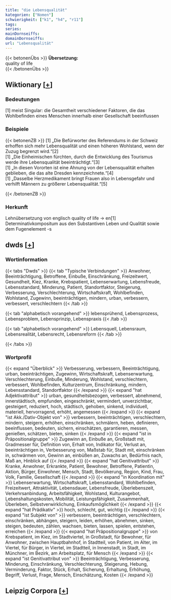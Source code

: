 ```yaml
---
title: "die Lebensqualität"
kategorien: ["Nomen"]
schwierigkeit: ["k1", "h4", "r11"]
tags:
series:
mainDornseiffs:
domainDornseiffs:
url: "Lebensqualität"
---
```


{{< betonenÜbs >}}
**Übersetzung:**  
quality of life  
{{< /betonenÜbs >}}

## Wiktionary [[+](https://de.wiktionary.org/wiki/Lebensqualität)]

### Bedeutungen
[1] meist Singular: die Gesamtheit verschiedener Faktoren, die das Wohlbefinden eines Menschen innerhalb einer Gesellschaft beeinflussen  

### Beispiele
{{< betonenZB >}}
[1] „Die Befürworter des Referendums in der Schweiz erhoffen sich mehr Lebensqualität und einen höheren Wohlstand, wenn der Zuzug begrenzt wird.“[2]  
[1] „Die Einheimischen fürchten, durch die Entwicklung des Tourismus werde ihre Lebensqualität beeinträchtigt.“[3]  
[1] „In diesen Vororten ist eine Ahnung von der Lebensqualität erhalten geblieben, die das alte Dresden kennzeichnete.“[4]  
[1] „Dasselbe Herzmedikament bringt Frauen also in Lebensgefahr und verhilft Männern zu größerer Lebensqualität.“[5]  

{{< /betonenZB >}}
### Herkunft
Lehnübersetzung von englisch quality of life → en[1]  
Determinativkompositum aus den Substantiven Leben und Qualität sowie dem Fugenelement -s  



## dwds [[+](https://www.dwds.de/wb/Lebensqualität)]

### Wortinformation
{{< tabs "Dwds" >}}
{{< tab "Typische Verbindungen" >}}
Anwohner, Beeinträchtigung, Betroffene, Einbuße, Einschränkung, Freizeitwert, Gesundheit, Kiez, Kranke, Krebspatient, Lebenserwartung, Lebensfreude, Lebensstandard, Minderung, Patient, Standortfaktor, Steigerung, Verbesserung, Verschlechterung, Wirtschaftskraft, Wohlbefinden, Wohlstand, Zugewinn, beeinträchtigen, mindern, urban, verbessern, verbessert, verschlechtern
{{< /tab >}}

{{< tab "alphabetisch vorangehend" >}}
lebensprühend, Lebensprozess, Lebensproblem, Lebensprinzip, Lebenspraxis
{{< /tab >}}

{{< tab "alphabetisch vorangehend" >}}
Lebensquell, Lebensraum, Lebensrealität, Lebensrecht, Lebensreform
{{< /tab >}}

{{< /tabs >}}

### Wortprofil
{{< expand "Überblick" >}} Verbesserung, verbessern, Beeinträchtigung, urban, beeinträchtigen, Zugewinn, Wirtschaftskraft, Lebenserwartung, Verschlechterung, Einbuße, Minderung, Wohlstand, verschlechtern, verbessert, Wohlbefinden, Kulturzentrum, Einschränkung, mindern, Lebensstandard, Standortfaktor {{< /expand >}}
{{< expand "hat Adjektivattribut" >}} urban, gesundheitsbezogen, verbessert, abnehmend, innerstädtisch, empfunden, eingeschränkt, vermindert, unverzichtbar, gesteigert, reduziert, hoch, städtisch, gehoben, sinkend, individuell, materiell, hervorragend, erhöht, angemessen {{< /expand >}}
{{< expand "ist Akk./Dativ-Objekt von" >}} verbessern, beeinträchtigen, verschlechtern, mindern, steigern, erhöhen, einschränken, schmälern, heben, definieren, beeinflussen, bedeuten, sichern, einschätzen, garantieren, messen, genießen, schätzen, bieten, sinken {{< /expand >}}
{{< expand "ist in Präpositionalgruppe" >}} Zugewinn an, Einbuße an, Großstadt mit, Gradmesser für, Definition von, Erhalt von, Indikator für, Verlust an, beeinträchtigen in, Verbesserung von, Maßstab für, Stadt mit, einschränken in, schwärmen von, Gewinn an, einbüßen an, Zuwachs an, Bedürfnis nach, Maß an, Hinblick auf {{< /expand >}}
{{< expand "hat Genitivattribut" >}} Kranke, Anwohner, Erkrankte, Patient, Bewohner, Betroffene, Patientin, Aktion, Bürger, Einwohner, Mensch, Stadt, Bevölkerung, Region, Kind, Frau, Volk, Familie, Gesellschaft {{< /expand >}}
{{< expand "in Koordination mit" >}} Lebenserwartung, Wirtschaftskraft, Lebensstandard, Wohlbefinden, Freizeitwert, Attraktivität, Lebensdauer, Lebensfreude, Überlebenszeit, Verkehrsanbindung, Arbeitsfähigkeit, Wohlstand, Kulturangebot, Lebenshaltungskosten, Mobilität, Leistungsfähigkeit, Zusammenhalt, Überleben, Selbstverwirklichung, Einkaufsmöglichkeit {{< /expand >}}
{{< expand "hat Prädikativ" >}} hoch, schlecht, gut, wichtig {{< /expand >}}
{{< expand "ist Subjekt von" >}} verbessern, beeinträchtigen, verschlechtern, einschränken, abhängen, steigern, leiden, erhöhen, abnehmen, sinken, steigen, bedeuten, zählen, wachsen, bieten, lassen, spielen, entstehen, erreichen {{< /expand >}}
{{< expand "hat Präpositionalgruppe" >}} von Krebspatient, im Kiez, im Stadtviertel, in Großstadt, für Bewohner, für Anwohner, zwischen Hauptbahnhof, in Stadtteil, von Patient, im Alter, im Viertel, für Bürger, in Viertel, im Stadtteil, in Innenstadt, in Stadt, im Münchner, im Bezirk, am Arbeitsplatz, für Mensch {{< /expand >}}
{{< expand "ist Genitivattribut von" >}} Beeinträchtigung, Verbesserung, Minderung, Einschränkung, Verschlechterung, Steigerung, Hebung, Verminderung, Faktor, Stück, Erhalt, Sicherung, Erhaltung, Erhöhung, Begriff, Verlust, Frage, Mensch, Einschätzung, Kosten {{< /expand >}}

## Leipzig Corpora [[+](https://corpora.uni-leipzig.de/en/res?word=Lebensqualität&corpusId=deu_newscrawl-public_2018)]

